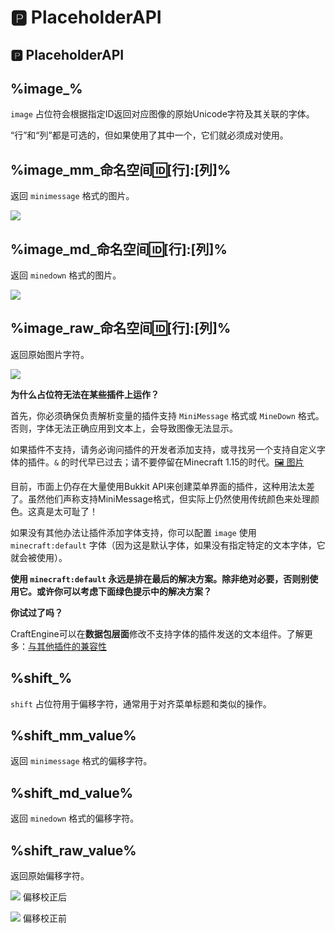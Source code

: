 # 🅿️ PlaceholderAPI

## 🅿️ PlaceholderAPI

## %image\_% <a href="#image" id="image"></a>

`image` 占位符会根据指定ID返回对应图像的原始Unicode字符及其关联的字体。

“行”和“列”都是可选的，但如果使用了其中一个，它们就必须成对使用。

## %image\_mm\_命名空间:id:\[行]:\[列]% <a href="#image_mm_namespace-id-row-column" id="image_mm_namespace-id-row-column"></a>

返回 `minimessage` 格式的图片。

![](https://mo-mi.gitbook.io/~gitbook/image?url=https%3A%2F%2Fcontent.gitbook.com%2Fcontent%2FOgvQ1fEJPROp7131PPlK%2Fblobs%2FSoNyzs9VyYKmXS6gbzQD%2Fimage.png\&width=768\&dpr=4\&quality=100\&sign=c47b4dea\&sv=2)

## %image\_md\_命名空间:id:\[行]:\[列]% <a href="#image_md_namespace-id-row-column" id="image_md_namespace-id-row-column"></a>

返回 `minedown` 格式的图片。

![](https://mo-mi.gitbook.io/~gitbook/image?url=https%3A%2F%2Fcontent.gitbook.com%2Fcontent%2FOgvQ1fEJPROp7131PPlK%2Fblobs%2FSWKg5BjsPNE3WVBfnMB6%2Fimage.png\&width=768\&dpr=4\&quality=100\&sign=54cb343a\&sv=2)

## %image\_raw\_命名空间:id:\[行]:\[列]% <a href="#image_raw_namespace-id-row-column" id="image_raw_namespace-id-row-column"></a>

返回原始图片字符。

![](https://mo-mi.gitbook.io/~gitbook/image?url=https%3A%2F%2Fcontent.gitbook.com%2Fcontent%2FOgvQ1fEJPROp7131PPlK%2Fblobs%2F9WCfoMnR1xOkbdActj5Q%2Fimage.png\&width=768\&dpr=4\&quality=100\&sign=bdc70e04\&sv=2)

**为什么占位符无法在某些插件上运作？**

首先，你必须确保负责解析变量的插件支持 `MiniMessage` 格式或 `MineDown` 格式。否则，字体无法正确应用到文本上，会导致图像无法显示。

如果插件不支持，请务必询问插件的开发者添加支持，或寻找另一个支持自定义字体的插件。`&` 的时代早已过去；请不要停留在Minecraft 1.15的时代。[🖼️ 图片](https://mo-mi.gitbook.io/xiaomomi-plugins/craftengine/plugin-wiki/craftengine/add-new-contents/images)

目前，市面上仍存在大量使用Bukkit API来创建菜单界面的插件，这种用法太差了。虽然他们声称支持MiniMessage格式，但实际上仍然使用传统颜色来处理颜色。这真是太可耻了！

如果没有其他办法让插件添加字体支持，你可以配置 `image` 使用 `minecraft:default` 字体（因为这是默认字体，如果没有指定特定的文本字体，它就会被使用）。

**使用 `minecraft:default` 永远是排在最后的解决方案。除非绝对必要，否则别使用它。或许你可以考虑下面绿色提示中的解决方案？**

**你试过了吗？**

CraftEngine可以在**数据包层面**修改不支持字体的插件发送的文本组件。了解更多：[与其他插件的兼容性](https://mo-mi.gitbook.io/xiaomomi-plugins/craftengine/plugin-wiki/craftengine/add-new-contents/images#compatibility-with-other-plugins)

## %shift\_% <a href="#shift" id="shift"></a>

`shift` 占位符用于偏移字符，通常用于对齐菜单标题和类似的操作。

## %shift\_mm\_value% <a href="#shift_mm_value" id="shift_mm_value"></a>

返回 `minimessage` 格式的偏移字符。

## %shift\_md\_value% <a href="#shift_md_value" id="shift_md_value"></a>

返回 `minedown` 格式的偏移字符。

## %shift\_raw\_value% <a href="#shift_raw_value" id="shift_raw_value"></a>

返回原始偏移字符。

![](https://mo-mi.gitbook.io/~gitbook/image?url=https%3A%2F%2Fcontent.gitbook.com%2Fcontent%2FOgvQ1fEJPROp7131PPlK%2Fblobs%2FpErqfau4KpSshwI7fAeD%2Fimage.png\&width=768\&dpr=4\&quality=100\&sign=3518b00e\&sv=2) 偏移校正后

![](https://mo-mi.gitbook.io/~gitbook/image?url=https%3A%2F%2Fcontent.gitbook.com%2Fcontent%2FOgvQ1fEJPROp7131PPlK%2Fblobs%2FwYlukrOaIpR8uLpkXi6E%2Fimage.png\&width=768\&dpr=4\&quality=100\&sign=61d5fcc7\&sv=2) 偏移校正前

